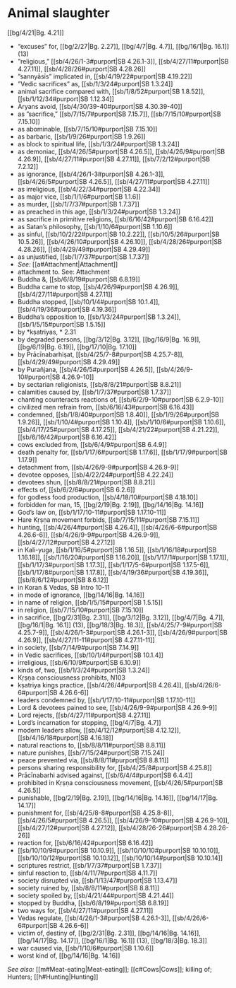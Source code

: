 # Animal slaughter

[[bg/4/21|Bg. 4.21]]

* “excuses” for, [[bg/2/27|Bg. 2.27]], [[bg/4/7|Bg. 4.7]], [[bg/16/1|Bg. 16.1]] (13)
* ”religious,” [[sb/4/26/1-3#purport|SB 4.26.1-3]], [[sb/4/27/11#purport|SB 4.27.11]], [[sb/4/28/26#purport|SB 4.28.26]]
* ”sannyāsīs” implicated in, [[sb/4/19/22#purport|SB 4.19.22]]
* ”Vedic sacrifices” as, [[sb/1/3/24#purport|SB 1.3.24]]
* animal sacrifice compared with, [[sb/1/8/52#purport|SB 1.8.52]], [[sb/1/12/34#purport|SB 1.12.34]]
* Āryans avoid, [[sb/4/30/39-40#purport|SB 4.30.39-40]]
* as ”sacrifice,” [[sb/7/15/7#purport|SB 7.15.7]], [[sb/7/15/10#purport|SB 7.15.10]]
* as abominable, [[sb/7/15/10#purport|SB 7.15.10]]
* as barbaric, [[sb/1/9/26#purport|SB 1.9.26]]
* as block to spiritual life, [[sb/1/3/24#purport|SB 1.3.24]]
* as demoniac, [[sb/4/26/5#purport|SB 4.26.5]], [[sb/4/26/9#purport|SB 4.26.9]], [[sb/4/27/11#purport|SB 4.27.11]], [[sb/7/2/12#purport|SB 7.2.12]]
* as ignorance, [[sb/4/26/1-3#purport|SB 4.26.1-3]], [[sb/4/26/5#purport|SB 4.26.5]], [[sb/4/27/11#purport|SB 4.27.11]]
* as irreligious, [[sb/4/22/34#purport|SB 4.22.34]]
* as major vice, [[sb/1/1/6#purport|SB 1.1.6]]
* as murder, [[sb/1/7/37#purport|SB 1.7.37]]
* as preached in this age, [[sb/1/3/24#purport|SB 1.3.24]]
* as sacrifice in primitive religions, [[sb/6/16/42#purport|SB 6.16.42]]
* as Satan’s philosophy, [[sb/1/10/6#purport|SB 1.10.6]]
* as sinful, [[sb/10/2/22#purport|SB 10.2.22]], [[sb/10/5/26#purport|SB 10.5.26]], [[sb/4/26/10#purport|SB 4.26.10]], [[sb/4/28/26#purport|SB 4.28.26]], [[sb/4/29/49#purport|SB 4.29.49]]
* as unjustified, [[sb/1/7/37#purport|SB 1.7.37]]
* *See:* [[a#Attachment|Attachment]] 
* attachment to. See: Attachment 
* Buddha &, [[sb/6/8/19#purport|SB 6.8.19]]
* Buddha came to stop, [[sb/4/26/9#purport|SB 4.26.9]], [[sb/4/27/11#purport|SB 4.27.11]]
* Buddha stopped, [[sb/10/1/4#purport|SB 10.1.4]], [[sb/4/19/36#purport|SB 4.19.36]]
* Buddha’s opposition to, [[sb/1/3/24#purport|SB 1.3.24]], [[sb/1/5/15#purport|SB 1.5.15]]
* by *kṣatriyas, * 2.31
* by degraded persons, [[bg/3/12|Bg. 3.12]], [[bg/16/9|Bg. 16.9]], [[bg/6/19|Bg. 6.19]], [[bg/17/10|Bg. 17.10]]
* by Prācīnabarhiṣat, [[sb/4/25/7-8#purport|SB 4.25.7-8]], [[sb/4/29/49#purport|SB 4.29.49]]
* by Purañjana, [[sb/4/26/5#purport|SB 4.26.5]], [[sb/4/26/9-10#purport|SB 4.26.9-10]]
* by sectarian religionists, [[sb/8/8/21#purport|SB 8.8.21]]
* calamities caused by, [[sb/1/7/37#purport|SB 1.7.37]]
* chanting counteracts reactions of, [[sb/6/2/9-10#purport|SB 6.2.9-10]]
* civilized men refrain from, [[sb/6/16/43#purport|SB 6.16.43]]
* condemned, [[sb/1/8/40#purport|SB 1.8.40]], [[sb/1/9/26#purport|SB 1.9.26]], [[sb/1/10/4#purport|SB 1.10.4]], [[sb/1/10/6#purport|SB 1.10.6]], [[sb/4/17/25#purport|SB 4.17.25]], [[sb/4/21/22#purport|SB 4.21.22]], [[sb/6/16/42#purport|SB 6.16.42]]
* cows excluded from, [[sb/6/4/9#purport|SB 6.4.9]]
* death penalty for, [[sb/1/17/6#purport|SB 1.17.6]], [[sb/1/17/9#purport|SB 1.17.9]]
* detachment from, [[sb/4/26/9-9#purport|SB 4.26.9-9]]
* devotee opposes, [[sb/4/22/24#purport|SB 4.22.24]]
* devotees shun, [[sb/8/8/21#purport|SB 8.8.21]]
* effects of, [[sb/6/2/6#purport|SB 6.2.6]]
* for godless food production, [[sb/4/18/10#purport|SB 4.18.10]]
* forbidden for man, 15, [[bg/2/19|Bg. 2.19]], [[bg/14/16|Bg. 14.16]]
* God’s law on, [[sb/1/17/10-11#purport|SB 1.17.10-11]]
* Hare Kṛṣṇa movement forbids, [[sb/7/15/11#purport|SB 7.15.11]]
* hunting, [[sb/4/26/4#purport|SB 4.26.4]], [[sb/4/26/6-6#purport|SB 4.26.6-6]], [[sb/4/26/9-9#purport|SB 4.26.9-9]], [[sb/4/27/12#purport|SB 4.27.12]]
* in Kali-yuga, [[sb/1/16/5#purport|SB 1.16.5]], [[sb/1/16/18#purport|SB 1.16.18]], [[sb/1/16/20#purport|SB 1.16.20]], [[sb/1/17/1#purport|SB 1.17.1]], [[sb/1/17/3#purport|SB 1.17.3]], [[sb/1/17/5-6#purport|SB 1.17.5-6]], [[sb/1/17/8#purport|SB 1.17.8]], [[sb/4/19/36#purport|SB 4.19.36]], [[sb/8/6/12#purport|SB 8.6.12]]
* in Koran & Vedas, SB Intro 10-11
* in mode of ignorance, [[bg/14/16|Bg. 14.16]]
* in name of religion, [[sb/1/5/15#purport|SB 1.5.15]]
* in religion, [[sb/7/15/10#purport|SB 7.15.10]]
* in sacrifice, [[bg/2/31|Bg. 2.31]], [[bg/3/12|Bg. 3.12]], [[bg/4/7|Bg. 4.7]], [[bg/16/1|Bg. 16.1]] (13), [[bg/18/3|Bg. 18.3]], [[sb/4/25/7-9#purport|SB 4.25.7-9]], [[sb/4/26/1-3#purport|SB 4.26.1-3]], [[sb/4/26/9#purport|SB 4.26.9]], [[sb/4/27/11-11#purport|SB 4.27.11-11]]
* in society, [[sb/7/14/9#purport|SB 7.14.9]]
* in Vedic sacrifices, [[sb/10/1/4#purport|SB 10.1.4]]
* irreligious, [[sb/6/10/9#purport|SB 6.10.9]]
* kinds of, two, [[sb/1/3/24#purport|SB 1.3.24]]
* Kṛṣṇa consciousness prohibits, N103 
* kṣatriya kings practice, [[sb/4/26/4#purport|SB 4.26.4]], [[sb/4/26/6-6#purport|SB 4.26.6-6]]
* leaders condemned by, [[sb/1/17/10-11#purport|SB 1.17.10-11]]
* Lord & devotees pained to see, [[sb/4/26/9-9#purport|SB 4.26.9-9]]
* Lord rejects, [[sb/4/27/11#purport|SB 4.27.11]]
* Lord’s incarnation for stopping, [[bg/4/7|Bg. 4.7]]
* modern leaders allow, [[sb/4/12/12#purport|SB 4.12.12]], [[sb/4/16/18#purport|SB 4.16.18]]
* natural reactions to, [[sb/8/8/11#purport|SB 8.8.11]]
* nature punishes, [[sb/7/15/24#purport|SB 7.15.24]]
* peace prevented via, [[sb/8/8/11#purport|SB 8.8.11]]
* persons sharing responsibility for, [[sb/4/25/8#purport|SB 4.25.8]]
* Prācīnabarhi advised against, [[sb/6/4/4#purport|SB 6.4.4]]
* prohibited in Kṛṣṇa consciousness movement, [[sb/4/26/5#purport|SB 4.26.5]]
* punishable, [[bg/2/19|Bg. 2.19]], [[bg/14/16|Bg. 14.16]], [[bg/14/17|Bg. 14.17]]
* punishment for, [[sb/4/25/8-8#purport|SB 4.25.8-8]], [[sb/4/26/5#purport|SB 4.26.5]], [[sb/4/26/9-10#purport|SB 4.26.9-10]], [[sb/4/27/12#purport|SB 4.27.12]], [[sb/4/28/26-26#purport|SB 4.28.26-26]]
* reaction for, [[sb/6/16/42#purport|SB 6.16.42]]
*  [[sb/10/10/9#purport|SB 10.10.9]], [[sb/10/10/10#purport|SB 10.10.10]], [[sb/10/10/12#purport|SB 10.10.12]], [[sb/10/10/14#purport|SB 10.10.14]]
* scriptures restrict, [[sb/1/7/37#purport|SB 1.7.37]]
* sinful reaction to, [[sb/4/11/7#purport|SB 4.11.7]]
* society disrupted via, [[sb/1/13/47#purport|SB 1.13.47]]
* society ruined by, [[sb/8/8/11#purport|SB 8.8.11]]
* society spoiled by, [[sb/4/21/44#purport|SB 4.21.44]]
* stopped by Buddha, [[sb/6/8/19#purport|SB 6.8.19]]
* two ways for, [[sb/4/27/11#purport|SB 4.27.11]]
* Vedas regulate, [[sb/4/26/1-3#purport|SB 4.26.1-3]], [[sb/4/26/6-6#purport|SB 4.26.6-6]]
* victim of, destiny of, [[bg/2/31|Bg. 2.31]], [[bg/14/16|Bg. 14.16]], [[bg/14/17|Bg. 14.17]], [[bg/16/1|Bg. 16.1]] (13), [[bg/18/3|Bg. 18.3]]
* war caused via, [[sb/1/10/6#purport|SB 1.10.6]]
* worst kind of, [[bg/14/16|Bg. 14.16]]

*See also:* [[m#Meat-eating|Meat-eating]]; [[c#Cows|Cows]]; killing of; Hunters; [[h#Hunting|Hunting]]
